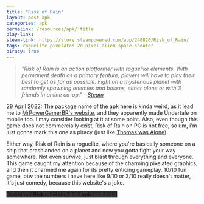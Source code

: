 ```yaml
---
title: "Risk of Rain"
layout: post-apk
categories: apk
permalink: /resources/apk/:title
play-link: 
steam-link: https://store.steampowered.com/app/248820/Risk_of_Rain/
tags: roguelite pixelated 2d pixel alien space shooter
piracy: true
---
```


> _"Risk of Rain is an action platformer with roguelike elements. With permanent death as a primary feature, players will have to play their best to get as far as possible. Fight on a mysterious planet with randomly spawning enemies and bosses, either alone or with 3 friends in online co-op." - <a href="https://store.steampowered.com/app/248820/Risk_of_Rain/" target="_blank">Steam</a>_

<span class="timestamp">29 April 2022:</span> The package name of the apk here is kinda weird, as it lead me to <a href="https://mrpowergamerbr.com/" target="_blank">MrPowerGamerBR's website</a>, and they apparently made Undertale on mobile too. I may consider looking at it at some point. Also, even though this game does not commercially exist, Risk of Rain on PC is not free, so um, i'm just gonna mark this one as piracy (just like [Thomas was Alone](https://arifhamed.com/resources/apk/Thomas-Was-Alone))

Either way, Risk of Rain is a roguelite, where you're basically someone on a ship that crashlanded on a planet and now you gotta fight your way somewhere. Not even survive, just blast through everything and everyone. This game caught my attention because of the charming pixelated graphics, and then it charmed me again for its pretty enticing gameplay. 10/10 fun game, btw the numbers i have here like 9/10 or 3/10 really doesn't matter, it's just comedy, because this website's a joke.

<div class="text-center">
    <a class="btn btn-dark btn-block w-100" onclick='apk("Risk-of-Rain_1.3.0.apk")' style="text-decoration: none; background-color: #333;"> Download <b>Risk-of-Rain_1.3.0.apk</b> (32.7 MB)</a>
</div>

